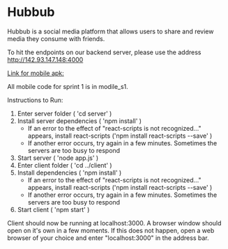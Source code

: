 # Hubbub


Hubbub is a social media platform that allows users to share and review media they consume with friends.

To hit the endpoints on our backend server, please use the address http://142.93.147.148:4000

[Link for mobile apk:](https://expo.io/artifacts/6357e005-9845-4b4e-a5e1-44a4acf5a5fd)

All mobile code for sprint 1 is in modile_s1.

Instructions to Run:

1. Enter server folder ( 'cd server' )
2. Install server dependencies ( 'npm install' )
    - If an error to the effect of "react-scripts is not recognized..." appears, install react-scripts ('npm install react-scripts --save' )
    - If another error occurs, try again in a few minutes. Sometimes the servers are too busy to respond
3. Start server ( 'node app.js' )
4. Enter client folder ( 'cd ../client' )
5. Install dependencies ( 'npm install' )
    - If an error to the effect of "react-scripts is not recognized..." appears, install react-scripts ('npm install react-scripts --save' )
    - If another error occurs, try again in a few minutes. Sometimes the servers are too busy to respond
6. Start client ( 'npm start' )

Client should now be running at localhost:3000. A browser window should open on it's own in a few moments.
If this does not happen, open a web browser of your choice and enter "localhost:3000" in the address bar.
